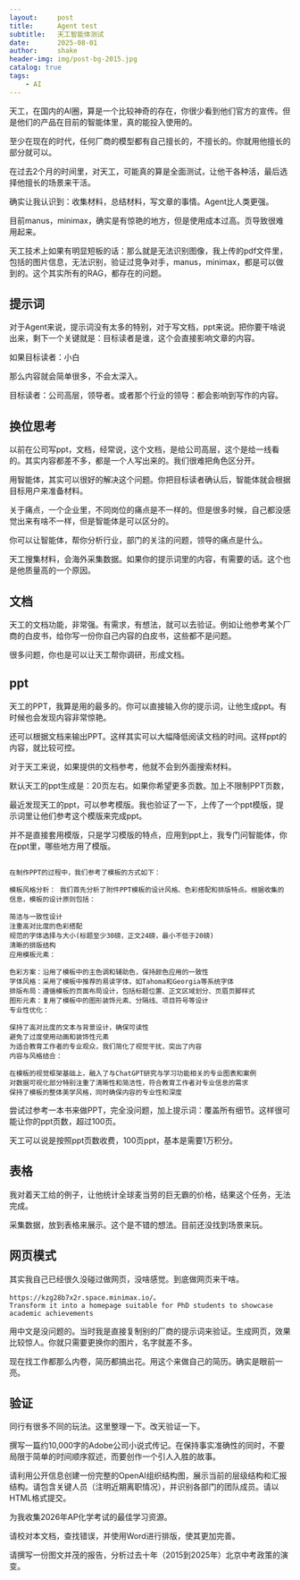 ```yaml
---
layout:     post
title:      Agent test
subtitle:   天工智能体测试
date:       2025-08-01
author:     shake
header-img: img/post-bg-2015.jpg
catalog: true
tags:
    - AI
---
```


天工，在国内的AI圈，算是一个比较神奇的存在，你很少看到他们官方的宣传。但是他们的产品在目前的智能体里，真的能投入使用的。

至少在现在的时代，任何厂商的模型都有自己擅长的，不擅长的。你就用他擅长的部分就可以。

在过去2个月的时间里，对天工，可能真的算是全面测试，让他干各种活，最后选择他擅长的场景来干活。

确实让我认识到：收集材料，总结材料，写文章的事情。Agent比人类更强。

目前manus，minimax，确实是有惊艳的地方，但是使用成本过高。页导致很难用起来。

天工技术上如果有明显短板的话：那么就是无法识别图像，我上传的pdf文件里，包括的图片信息，无法识别，验证过竞争对手，manus，minimax，都是可以做到的。这个其实所有的RAG，都存在的问题。

## 提示词

对于Agent来说，提示词没有太多的特别，对于写文档，ppt来说。把你要干啥说出来，剩下一个关键就是：目标读者是谁，这个会直接影响文章的内容。

如果目标读者：小白

那么内容就会简单很多，不会太深入。

目标读者：公司高层，领导者。或者那个行业的领导：都会影响到写作的内容。

## 换位思考

以前在公司写ppt，文档，经常说，这个文档，是给公司高层，这个是给一线看的。其实内容都差不多，都是一个人写出来的。我们很难把角色区分开。

用智能体，其实可以很好的解决这个问题。你把目标读者确认后，智能体就会根据目标用户来准备材料。

关于痛点，一个企业里，不同岗位的痛点是不一样的。但是很多时候，自己都没感觉出来有啥不一样，但是智能体是可以区分的。

你可以让智能体，帮你分析行业，部门的关注的问题，领导的痛点是什么。

天工搜集材料，会海外采集数据。如果你的提示词里的内容，有需要的话。这个也是他质量高的一个原因。

## 文档

天工的文档功能，非常强。有需求，有想法，就可以去验证。例如让他参考某个厂商的白皮书，给你写一份你自己内容的白皮书，这些都不是问题。

很多问题，你也是可以让天工帮你调研，形成文档。

## ppt

天工的PPT，我算是用的最多的。你可以直接输入你的提示词，让他生成ppt。有时候也会发现内容非常惊艳。

还可以根据文档来输出PPT。这样其实可以大幅降低阅读文档的时间。这样ppt的内容，就比较可控。

对于天工来说，如果提供的文档参考，他就不会到外面搜索材料。

默认天工的ppt生成是：20页左右。如果你希望更多页数。加上不限制PPT页数，

最近发现天工的ppt，可以参考模版。我也验证了一下，上传了一个ppt模版，提示词里让他们参考这个模版来完成ppt。

并不是直接套用模版，只是学习模版的特点，应用到ppt上，我专门问智能体，你在ppt里，哪些地方用了模版。

```

在制作PPT的过程中，我们参考了模板的方式如下：

模板风格分析： 我们首先分析了附件PPT模板的设计风格、色彩搭配和排版特点。根据收集的信息，模板的设计原则包括：

简洁与一致性设计
注重高对比度的色彩搭配
规范的字体选择与大小(标题至少30磅，正文24磅，最小不低于20磅)
清晰的排版结构
应用模板元素：

色彩方案：沿用了模板中的主色调和辅助色，保持颜色应用的一致性
字体风格：采用了模板中推荐的易读字体，如Tahoma和Georgia等系统字体
排版布局：遵循模板的页面布局设计，包括标题位置、正文区域划分、页眉页脚样式
图形元素：复用了模板中的图形装饰元素、分隔线、项目符号等设计
专业性优化：

保持了高对比度的文本与背景设计，确保可读性
避免了过度使用动画和装饰性元素
为适合教育工作者的专业观众，我们简化了视觉干扰，突出了内容
内容与风格结合：

在模板的视觉框架基础上，融入了与ChatGPT研究与学习功能相关的专业图表和案例
对数据可视化部分特别注重了清晰性和简洁性，符合教育工作者对专业信息的需求
保持了模板的整体美学风格，同时确保内容的专业性和深度
```

尝试过参考一本书来做PPT，完全没问题，加上提示词：覆盖所有细节。这样很可能让你的ppt页数，超过100页。

天工可以说是按照ppt页数收费，100页ppt，基本是需要1万积分。

## 表格

我对着天工给的例子，让他统计全球麦当劳的巨无霸的价格，结果这个任务，无法完成。

采集数据，放到表格来展示。这个是不错的想法。目前还没找到场景来玩。


## 网页模式

其实我自己已经很久没碰过做网页，没啥感觉。到底做网页来干啥。

```
https://kzg28b7x2r.space.minimax.io/。 
Transform it into a homepage suitable for PhD students to showcase academic achievements
```

用中文是没问题的。当时我是直接复制别的厂商的提示词来验证。生成网页，效果比较惊人。你就只需要更换你的图片，名字就差不多。

现在找工作都那么内卷，简历都搞出花。用这个来做自己的简历。确实是眼前一亮。


## 验证

同行有很多不同的玩法。这里整理一下。改天验证一下。



撰写一篇约10,000字的Adobe公司小说式传记。在保持事实准确性的同时，不要局限于简单的时间顺序叙述，而要创作一个引人入胜的故事。

请利用公开信息创建一份完整的OpenAI组织结构图，展示当前的层级结构和汇报结构。请包含关键人员（注明近期离职情况），并识别各部门的团队成员。请以HTML格式提交。

为我收集2026年AP化学考试的最佳学习资源。

请校对本文档，查找错误，并使用Word进行排版，使其更加完善。

请撰写一份图文并茂的报告，分析过去十年（2015到2025年）北京中考政策的演变。